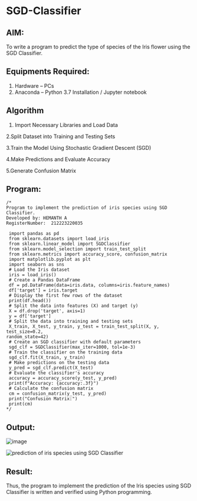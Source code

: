 # SGD-Classifier
## AIM:
To write a program to predict the type of species of the Iris flower using the SGD Classifier.

## Equipments Required:
1. Hardware – PCs
2. Anaconda – Python 3.7 Installation / Jupyter notebook

## Algorithm


1. Import Necessary Libraries and Load Data

2.Split Dataset into Training and Testing Sets

3.Train the Model Using Stochastic Gradient Descent (SGD)

4.Make Predictions and Evaluate Accuracy

5.Generate Confusion Matrix



## Program:
```
/*
Program to implement the prediction of iris species using SGD Classifier.
Developed by: HEMANTH A
RegisterNumber:  212223220035

 import pandas as pd
 from sklearn.datasets import load_iris
 from sklearn.linear_model import SGDClassifier
 from sklearn.model_selection import train_test_split
 from sklearn.metrics import accuracy_score, confusion_matrix
 import matplotlib.pyplot as plt
 import seaborn as sns
 # Load the Iris dataset
 iris = load_iris()
 # Create a Pandas DataFrame
 df = pd.DataFrame(data=iris.data, columns=iris.feature_names)
 df['target'] = iris.target
 # Display the first few rows of the dataset
 print(df.head())
 # Split the data into features (X) and target (y)
 X = df.drop('target', axis=1)
 y = df['target']
 # Split the data into training and testing sets
 X_train, X_test, y_train, y_test = train_test_split(X, y, test_size=0.2, 
random_state=42)
 # Create an SGD classifier with default parameters
 sgd_clf = SGDClassifier(max_iter=1000, tol=1e-3)
 # Train the classifier on the training data
 sgd_clf.fit(X_train, y_train)
 # Make predictions on the testing data
 y_pred = sgd_clf.predict(X_test)
 # Evaluate the classifier's accuracy
 accuracy = accuracy_score(y_test, y_pred)
 print(f"Accuracy: {accuracy:.3f}")
 # Calculate the confusion matrix
 cm = confusion_matrix(y_test, y_pred)
 print("Confusion Matrix:")
 print(cm)
*/
```

## Output:

![image](https://github.com/user-attachments/assets/573c87d9-7136-4c8b-9386-e8436e29b11e)

![prediction of iris species using SGD Classifier](sam.png)


## Result:
Thus, the program to implement the prediction of the Iris species using SGD Classifier is written and verified using Python programming.
